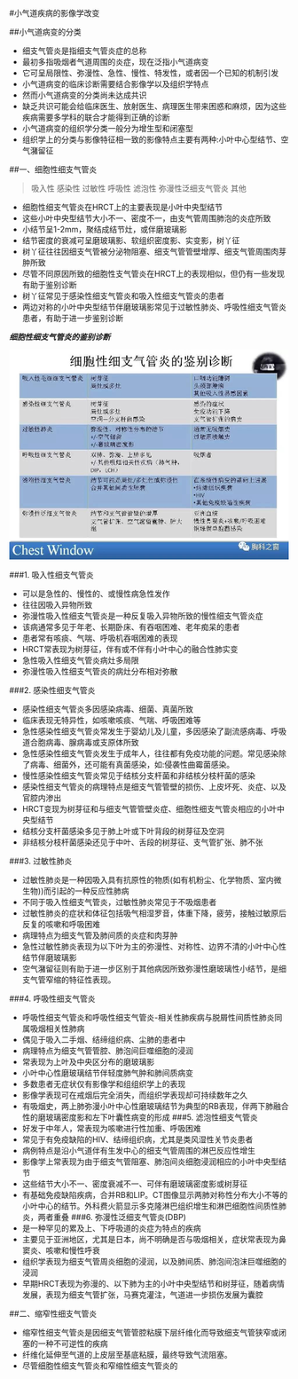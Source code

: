 #小气道疾病的影像学改变

##小气道病变的分类

- 细支气管炎是指细支气管炎症的总称
- 最初多指吸烟者气道周围的炎症，现在泛指小气道病变
- 它可呈局限性、弥漫性、急性、慢性、特发性，或者因一个已知的机制引发
- 小气道病变的临床诊断需要结合影像学以及组织学特点
- 然而小气道病变的分类尚未达成共识
- 缺乏共识可能会给临床医生、放射医生、病理医生带来困惑和麻烦，因为这些疾病需要多学科的联合才能得到正确的诊断
- 小气道病变的组织学分类一般分为增生型和闭塞型
- 组织学上的分类与影像特征相一致的影像特点主要有两种:小叶中心型结节、空气潴留征

##一、细胞性细支气管炎
>吸入性
> 感染性
> 过敏性
> 呼吸性
> 滤泡性
> 弥漫性泛细支气管炎
> 其他

- 细胞性细支气管炎在HRCT上的主要表现是小叶中央型结节
- 这些小叶中央型结节大小不一、密度不一，由支气管周围肺泡的炎症所致
- 小结节呈1-2mm，聚结成结节灶，或伴磨玻璃影
- 结节密度的衰减可呈磨玻璃影、软组织密度影、实变影，树丫征
- 树丫征往往因细支气管被分泌物阻塞、细支气管管壁增厚、细支气管周围肉芽肿所致
- 尽管不同原因所致的细胞性支气管炎在HRCT上的表现相似，但仍有一些发现有助于鉴别诊断
- 树丫征常见于感染性细支气管炎和吸入性细支气管炎的患者
- 两边对称的小叶中央型结节伴磨玻璃影常见于过敏性肺炎、呼吸性细支气管炎患者，有助于进一步鉴别诊断

***细胞性细支气管炎的鉴别诊断***


![](./_image/0-2.jpg)

###1. 吸入性细支气管炎
- 可以是急性的、慢性的、或慢性病急性发作
- 往往因吸入异物所致
- 弥漫性吸入性细支气管炎是一种反复吸入异物所致的慢性细支气管炎症
- 该病通常多见于年老、长期卧床、有吞咽困难、老年痴呆的患者
- 患者常有咳痰、气喘、呼吸机吞咽困难的表现
- HRCT常表现为树芽征，伴有或不伴有小叶中心的融合性肺实变
- 急性吸入性细支气管炎病灶多局限
- 弥漫性吸入性细支气管炎的病灶分布相对弥散

###2. 感染性细支气管炎
- 感染性细支气管炎多因感染病毒、细菌、真菌所致
- 临床表现无特异性，如咳嗽咳痰、气喘、呼吸困难等
- 急性感染性细支气管炎常发生于婴幼儿及儿童，多因感染了副流感病毒、呼吸道合胞病毒、腺病毒或支原体所致
- 急性感染性细支气管炎发生于成年人，往往都有免疫功能的问题。常见感染除了病毒、细菌外，还可能有真菌感染，如:侵袭性曲霉菌感染。
- 慢性感染性细支气管炎常见于结核分支杆菌和非结核分枝杆菌的感染
- 感染性细支气管炎的病理特点是细支气管管壁的损伤、上皮坏死、炎症、以及官腔内渗出
- HRCT变现为树芽征和与细支气管管壁炎症、细胞性细支气管炎相应的小叶中央型结节
- 结核分支杆菌感染多见于肺上叶或下叶背段的树芽征及空洞
- 非结核分枝杆菌感染还见于中叶、舌段的树芽征、支气管扩张、肺不张


###3. 过敏性肺炎
- 过敏性肺炎是一种因吸入具有抗原性的物质(如有机粉尘、化学物质、室内微生物))而引起的一种反应性肺病
- 不同于吸入性细支气管炎，过敏性肺炎常见于不吸烟患者
- 过敏性肺炎的症状和体征包括吸气相湿罗音，体重下降，疲劳，接触过敏原后反复的咳嗽和呼吸困难
- 病理特点为细支气管及肺间质的炎症和肉芽肿
- 急性过敏性肺炎表现为以下叶为主的弥漫性、对称性、边界不清的小叶中心性结节伴磨玻璃影
- 空气潴留征则有助于进一步区别于其他病因所致弥漫性磨玻璃性小结节，是细支气管窄缩的特征性表现。

###4. 呼吸性细支气管炎
- 呼吸性细支气管炎和呼吸性细支气管炎-相关性肺疾病与脱屑性间质性肺炎同属吸烟相关性肺病
- 偶见于吸入二手烟、结缔组织病、尘肺的患者中
- 病理特点为细支气管管腔、肺泡间巨噬细胞的浸润
- 常表现为上叶及中央区分布的磨玻璃影
- 小叶中心性磨玻璃结节伴轻度肺气肿和肺间质病变
- 多数患者无症状仅有影像学和组组织学上的表现
- 影像学表现可在戒烟后完全消失，而组织学表现却可持续数年之久
- 有吸烟史，两上肺弥漫小叶中心性磨玻璃结节为典型的RB表现，伴两下肺融合性的磨玻璃密度影和左下叶囊性病变的形成
###5. 滤泡性细支气管炎
- 好发于中年人，常表现为咳嗽进行性加重、呼吸困难
- 常见于有免疫缺陷的HIV、结缔组织病，尤其是类风湿性关节炎患者
- 病例特点是沿小气道伴有生发中心的细支气管周围的淋巴反应性增生
- 影像学上常表现为由于细支气管阻塞、肺泡间炎细胞浸润相应的小叶中央型结节
- 这些结节大小不一、密度衰减不一、可伴有磨玻璃密度影或树芽征
- 有基础免疫缺陷疾病，合并RB和LIP。CT图像显示两肺对称性分布大小不等的小叶中心的结节。外科费火箭显示多克隆淋巴组织增生和淋巴细胞性间质性肺炎，两者重叠
###6. 弥漫性泛细支气管炎(DBP)
- 是一种罕见的累及上、下呼吸道的炎症为特点的疾病
- 主要见于亚洲地区，尤其是日本，尚不明确是否与吸烟相关，症状常表现为鼻窦炎、咳嗽和慢性呼衰
- 组织学表现为细支气管周炎细胞的浸润，以及肺间质、肺泡间泡沫巨噬细胞的浸润
- 早期HRCT表现为弥漫的、以下肺为主的小叶中央型结节和树芽征，随着病情发展，表现为细支气管扩张，马赛克灌注，气道进一步损伤发展为囊腔

##二、缩窄性细支气管炎
- 缩窄性细支气管炎是因细支气管管腔粘膜下层纤维化而导致细支气管狭窄或闭塞的一种不可逆性的疾病
- 纤维化延伸至气道的上皮层至基底粘膜，最终导致气流阻塞。
- 尽管细胞性细支气管炎和窄缩性细支气管炎的